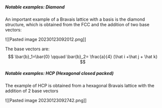 
##### Notable examples: Diamond

An important example of a Bravais lattice with a basis is the diamond structure, which is obtained from the FCC and the addition of two base vectors: 

![[Pasted image 20230123092012.png]]

The base vectors are: $$ \bar{b}_1=\bar{0} \qquad \bar{b}_2= \frac{a}{4} (\hat i +\hat j + \hat k) $$
##### Notable examples: HCP (Hexagonal closed packed)

The example of HCP is obtained from a hexagonal Bravais lattice with the addition of 2 base vectors

![[Pasted image 20230123092742.png]]

